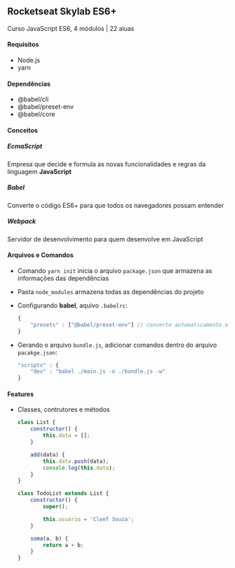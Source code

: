 ## Rocketseat Skylab ES6+
Curso JavaScript ES6, 4 módulos | 22 aluas

#### Requisitos
- Node.js
- yarn

#### Dependências
- @babel/cli
- @babel/preset-env
- @babel/core

#### Conceitos

##### EcmaScript
Empresa que decide e formula as novas funcionalidades e regras da linguagem **JavaScript**

##### Babel
Converte o código ES6+ para que todos os navegadores possam entender

##### Webpack
Servidor de desenvolvimento para quem desenvolve em JavaScript

#### Arquivos e Comandos

- Comando `yarn init` inicia o arquivo `package.json` que armazena as informações das dependências
- Pasta `node_modules` armazena todas as dependências do projeto
- Configurando **babel**, aquivo `.babelrc`:
    ```javascript
    {
        "presets" : ["@babel/preset-env"] // converte automaticamento o código independente do ambiente trabalhado
    }
    ```

- Gerando o arquivo `bundle.js`, adicionar comandos dentro do arquivo `pacakge.json`:
    ```javascript
    "scripts" : {
        "dev" : "babel ./main.js -o ./bundle.js -w"
    }
    ```

#### Features

- Classes, contrutores e métodos
    ```javascript
    class List {
        constructor() {
            this.data = [];
        }

        add(data) {
            this.data.push(data);
            console.log(this.data);
        }
    }

    class TodoList extends List {
        constructor() {
            super();

            this.usuario = 'Cleef Souza';
        }

        soma(a, b) {
            return a + b;
        }
    }
    ```
